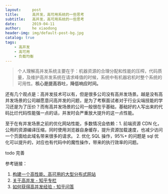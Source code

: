 ```yaml
---
layout:     post
title:      高并发，高可用系统的一些思考
subtitle:   高并发，高可用系统的一些思考
date:       2019-04-11
author:     he xiaodong
header-img: img/default-post-bg.jpg
catalog: true
tags:
    - 高并发
    - 高可用
    - 负载均衡
---
```


> 个人理解高并发系统主要在于：机器资源的合理分配和性能的压榨，代码质量，及维护高并发系统在请求峰值的时候，系统中有机器宕机时整个系统的可用性。**核心是提高吞吐，降低响应时间。**

还有几个观点是：高并发技术可以有，但是很多公司没有高并发场景。越是没有高并发场景的公司越愿意问高并发的问题，是为了考察面试者对于行业尖端技能的学习还是为了压价？而有高并发场景的公司一般很在乎基础，基础好的人写出来的代码比烂代码性能强一点的话，并发时会严重放大提升的这一点性能。

至于在有并发场景之前的优化网站性能，多数情况会依赖：1. 前端资源 CDN 化，公用的资源编译压缩，同时使用浏览器自身缓存，提升资源加载速度，也减少访问一个页面给此域名带来很多的请求。 2. 优化 SQL 操作，95%+ 的问题是 sql 优化可以提升的，对应也有代码中的魔性操作，带来的执行效率的问题。

todo 完善


参考链接：
1. [构建一个高性能、高可用的大型分布式网站](https://www.toutiao.com/a6573634116791566851/ "构建一个高性能、高可用的大型分布式网站")
2. [关于高并发 - 知乎专栏](https://zhuanlan.zhihu.com/p/38636111 "关于高并发")
3. [如何获得高并发经验 - 知乎问答](https://www.zhihu.com/question/40609661)
